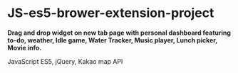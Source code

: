 # JS-es5-brower-extension-project

**Drag and drop widget on new tab page with personal dashboard featuring to-do, weather, Idle game, Water Tracker, Music player, Lunch picker, Movie info.**

JavaScript ES5, 
jQuery, 
Kakao map API
